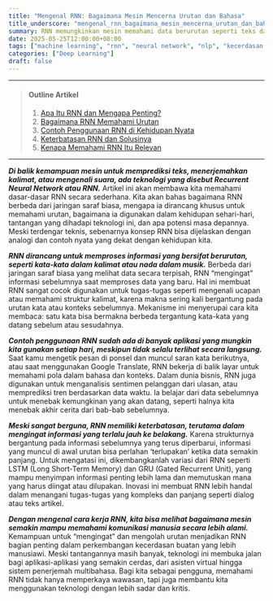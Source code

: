 ```yaml
---
title: "Mengenal RNN: Bagaimana Mesin Mencerna Urutan dan Bahasa"
title_underscore: "mengenal_rnn_bagaimana_mesin_mencerna_urutan_dan_bahasa"
summary: RNN memungkinkan mesin memahami data berurutan seperti teks dan suara dengan mengingat konteks sebelumnya. Artikel ini membahas cara kerja, aplikasi nyata, serta tantangan dan solusi dalam pengembangan RNN.
date: 2025-05-25T12:00:00+08:00
tags: ["machine learning", "rnn", "neural network", "nlp", "kecerdasan buatan", "pemula"]
categories: ["Deep Learning"]
draft: false
---
```


---
> #### Outline Artikel
> 1. [Apa Itu RNN dan Mengapa Penting?](#apa-itu-rnn)
> 2. [Bagaimana RNN Memahami Urutan](#cara-kerja-rnn)
> 3. [Contoh Penggunaan RNN di Kehidupan Nyata](#contoh-penggunaan)
> 4. [Keterbatasan RNN dan Solusinya](#keterbatasan)
> 5. [Kenapa Memahami RNN Itu Relevan](#relevansi-rnn)
---

<span id="apa-itu-rnn"></span>

***Di balik kemampuan mesin untuk memprediksi teks, menerjemahkan kalimat, atau mengenali suara, ada teknologi yang disebut Recurrent Neural Network atau RNN.*** Artikel ini akan membawa kita memahami dasar-dasar RNN secara sederhana. Kita akan bahas bagaimana RNN berbeda dari jaringan saraf biasa, mengapa ia dirancang khusus untuk memahami urutan, bagaimana ia digunakan dalam kehidupan sehari-hari, tantangan yang dihadapi teknologi ini, dan apa potensi masa depannya. Meski terdengar teknis, sebenarnya konsep RNN bisa dijelaskan dengan analogi dan contoh nyata yang dekat dengan kehidupan kita.

<span id="cara-kerja-rnn"></span>

***RNN dirancang untuk memproses informasi yang bersifat berurutan, seperti kata-kata dalam kalimat atau nada dalam musik.*** Berbeda dari jaringan saraf biasa yang melihat data secara terpisah, RNN “mengingat” informasi sebelumnya saat memproses data yang baru. Hal ini membuat RNN sangat cocok digunakan untuk tugas-tugas seperti mengenali ucapan atau memahami struktur kalimat, karena makna sering kali bergantung pada urutan kata atau konteks sebelumnya. Mekanisme ini menyerupai cara kita membaca: satu kata bisa bermakna berbeda tergantung kata-kata yang datang sebelum atau sesudahnya.

<span id="contoh-penggunaan"></span>

***Contoh penggunaan RNN sudah ada di banyak aplikasi yang mungkin kita gunakan setiap hari, meskipun tidak selalu terlihat secara langsung.*** Saat kamu mengetik pesan di ponsel dan muncul saran kata berikutnya, atau saat menggunakan Google Translate, RNN bekerja di balik layar untuk memahami pola dalam bahasa dan konteks. Dalam dunia bisnis, RNN juga digunakan untuk menganalisis sentimen pelanggan dari ulasan, atau memprediksi tren berdasarkan data waktu. Ia belajar dari data sebelumnya untuk menebak kemungkinan yang akan datang, seperti halnya kita menebak akhir cerita dari bab-bab sebelumnya.

<span id="keterbatasan"></span>

***Meski sangat berguna, RNN memiliki keterbatasan, terutama dalam mengingat informasi yang terlalu jauh ke belakang.*** Karena strukturnya bergantung pada informasi sebelumnya yang terus diperbarui, informasi yang muncul di awal urutan bisa perlahan ‘terlupakan’ ketika data semakin panjang. Untuk mengatasi ini, dikembangkanlah variasi dari RNN seperti LSTM (Long Short-Term Memory) dan GRU (Gated Recurrent Unit), yang mampu menyimpan informasi penting lebih lama dan memutuskan mana yang harus diingat atau dilupakan. Inovasi ini membuat RNN lebih handal dalam menangani tugas-tugas yang kompleks dan panjang seperti dialog atau teks artikel.

<span id="relevansi-rnn"></span>

***Dengan mengenal cara kerja RNN, kita bisa melihat bagaimana mesin semakin mampu memahami komunikasi manusia secara lebih alami.*** Kemampuan untuk “mengingat” dan mengolah urutan menjadikan RNN bagian penting dalam perkembangan kecerdasan buatan yang lebih manusiawi. Meski tantangannya masih banyak, teknologi ini membuka jalan bagi aplikasi-aplikasi yang semakin cerdas, dari asisten virtual hingga sistem penerjemah multibahasa. Bagi kita sebagai pengguna, memahami RNN tidak hanya memperkaya wawasan, tapi juga membantu kita menggunakan teknologi dengan lebih sadar dan kritis.
